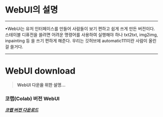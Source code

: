 # WebUI의 설명
---

•WebUi는 유저 인터페이스를 만들어 사람들이 보기 편하고 쉽게
   쓰게 만든 버전이다. 스테이블 디퓨전을 쓸려면 어려운 명령어를
  사용하여 실행해야 하나 txt2txt, img2img, inpainting 등
  을 쓰기 편하게 해준다. 우리는 깃허브에 automatic111이란 
  사람이 올린걸 쓸거다.

---

# WebUI download

> **WebUI 다운을 위한 설명...**

### 코랩(Colab) 버전 WebUI

***[코랩 버전 다운로드](https://colab.research.google.com/drive/1nBaePtwcW_ds7OQdFebcxB91n_aORQY5#scrollTo=UGSqtUJPJoOj)***

